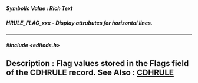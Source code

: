 ##### Symbolic Value : Rich Text
##### HRULE_FLAG_xxx - Display attrubutes for horizontal lines.
---
##### #include <editods.h>
**Description :**
Flag values stored in the Flags field of the CDHRULE record.
**See Also :**
[CDHRULE](D:/md_files/CDHRULE.md)
---
